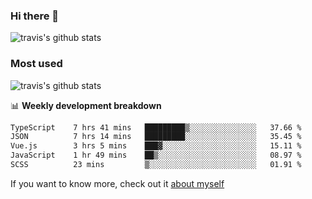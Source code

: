 ### Hi there 👋

<!--
**HondryTravis/HondryTravis** is a ✨ _special_ ✨ repository because its `README.md` (this file) appears on your GitHub profile.

Here are some ideas to get you started:

- 🔭 I’m currently working on ...
- 🌱 I’m currently learning ...
- 👯 I’m looking to collaborate on ...
- 🤔 I’m looking for help with ...
- 💬 Ask me about ...
- 📫 How to reach me: ...
- 😄 Pronouns: ...
- ⚡ Fun fact: ...
-->

![travis's github stats](https://github-readme-stats.vercel.app/api?username=HondryTravis&hide=stars)
### Most used
![travis's github stats](https://github-readme-stats.anuraghazra1.vercel.app/api/top-langs/?username=HondryTravis&layout=compact&hide_title=true)

📊 **Weekly development breakdown**

<!--START_SECTION:waka-->

```txt
TypeScript    7 hrs 41 mins   █████████▒░░░░░░░░░░░░░░░   37.66 %
JSON          7 hrs 14 mins   █████████░░░░░░░░░░░░░░░░   35.45 %
Vue.js        3 hrs 5 mins    ███▓░░░░░░░░░░░░░░░░░░░░░   15.11 %
JavaScript    1 hr 49 mins    ██▒░░░░░░░░░░░░░░░░░░░░░░   08.97 %
SCSS          23 mins         ▒░░░░░░░░░░░░░░░░░░░░░░░░   01.91 %
```

<!--END_SECTION:waka-->

If you want to know more, check out it [about myself](https://hondrytravis.github.io/)
